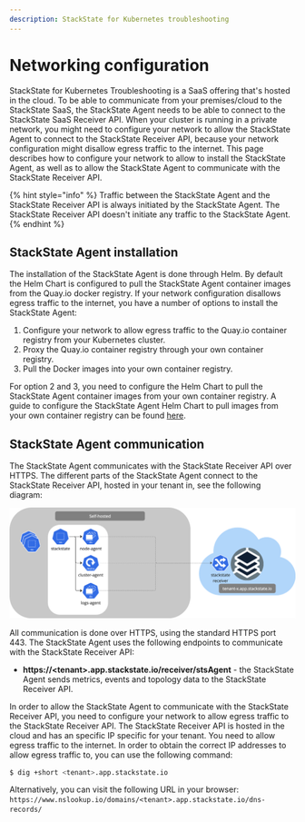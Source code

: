 ```yaml
---
description: StackState for Kubernetes troubleshooting
---
```


# Networking configuration

StackState for Kubernetes Troubleshooting is a SaaS offering that's hosted in the cloud. To be able to communicate from your premises/cloud to the StackState SaaS, the StackState Agent needs to be able to connect to the StackState SaaS Receiver API.
When your cluster is running in a private network, you might need to configure your network to allow the StackState Agent to connect to the StackState Receiver API, because your network configuration might disallow egress traffic to the internet. This page describes how to configure your network to allow to install the StackState Agent, as well as to allow the StackState Agent to communicate with the StackState Receiver API.

{% hint style="info" %}
Traffic between the StackState Agent and the StackState Receiver API is always initiated by the StackState Agent. The StackState Receiver API doesn't initiate any traffic to the StackState Agent.
{% endhint %}

## StackState Agent installation

The installation of the StackState Agent is done through Helm. By default the Helm Chart is configured to pull the StackState Agent container images from the Quay.io docker registry. If your network configuration disallows egress traffic to the internet, you have a number of options to install the StackState Agent:

1. Configure your network to allow egress traffic to the Quay.io container registry from your Kubernetes cluster.
2. Proxy the Quay.io container registry through your own container registry.
3. Pull the Docker images into your own container registry.

For option 2 and 3, you need to configure the Helm Chart to pull the StackState Agent container images from your own container registry. A guide to configure the StackState Agent Helm Chart to pull images from your own container registry can be found [here](/setup/agent/k8s-custom-registry.md).


## StackState Agent communication

The StackState Agent communicates with the StackState Receiver API over HTTPS. The different parts of the StackState Agent connect to the StackState Receiver API, hosted in your tenant in, see the following diagram:

![StackState Agent communication](../.gitbook/assets/k8s/k8s-agent-communication.png)

All communication is done over HTTPS, using the standard HTTPS port 443. The StackState Agent uses the following endpoints to communicate with the StackState Receiver API:

* **https://&lt;tenant&gt;.app.stackstate.io/receiver/stsAgent** - the StackState Agent sends metrics, events and topology data to the StackState Receiver API.

In order to allow the StackState Agent to communicate with the StackState Receiver API, you need to configure your network to allow egress traffic to the StackState Receiver API. The StackState Receiver API is hosted in the cloud and has an specific IP specific for your tenant. You need to allow egress traffic to the internet. In order to obtain the correct IP addresses to allow egress traffic to, you can use the following command:

```bash
$ dig +short <tenant>.app.stackstate.io
```

Alternatively, you can visit the following URL in your browser: `https://www.nslookup.io/domains/<tenant>.app.stackstate.io/dns-records/`
